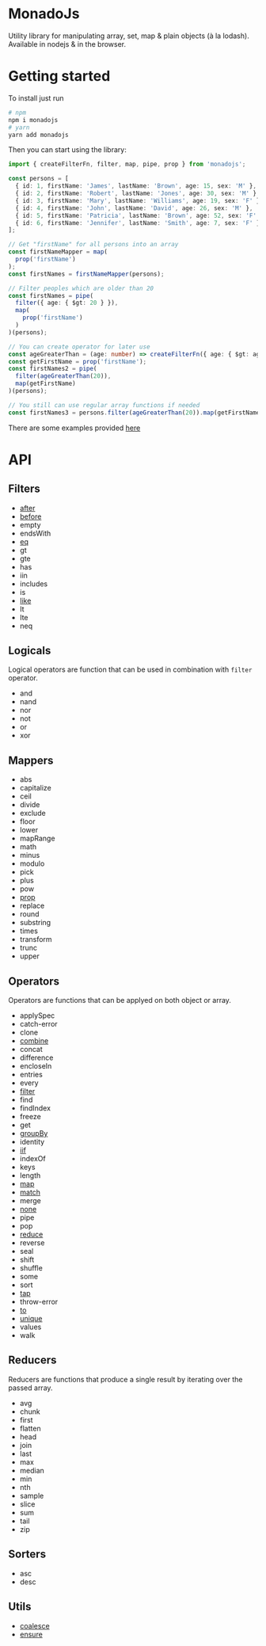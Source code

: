 # MonadoJs

Utility library for manipulating array, set, map & plain objects (à la lodash). Available in nodejs & in the browser.

# Getting started

To install just run

```bash
# npm
npm i monadojs
# yarn
yarn add monadojs
```

Then you can start using the library:

```typescript
import { createFilterFn, filter, map, pipe, prop } from 'monadojs';

const persons = [
  { id: 1, firstName: 'James', lastName: 'Brown', age: 15, sex: 'M' },
  { id: 2, firstName: 'Robert', lastName: 'Jones', age: 30, sex: 'M' },
  { id: 3, firstName: 'Mary', lastName: 'Williams', age: 19, sex: 'F' },
  { id: 4, firstName: 'John', lastName: 'David', age: 26, sex: 'M' },
  { id: 5, firstName: 'Patricia', lastName: 'Brown', age: 52, sex: 'F' },
  { id: 6, firstName: 'Jennifer', lastName: 'Smith', age: 7, sex: 'F' },
];

// Get "firstName" for all persons into an array
const firstNameMapper = map(
  prop('firstName')
);
const firstNames = firstNameMapper(persons);

// Filter peoples which are older than 20
const firstNames = pipe(
  filter({ age: { $gt: 20 } }),
  map(
    prop('firstName')
  )
)(persons);

// You can create operator for later use
const ageGreaterThan = (age: number) => createFilterFn({ age: { $gt: age } });
const getFirstName = prop('firstName');
const firstNames2 = pipe(
  filter(ageGreaterThan(20)),
  map(getFirstName)
)(persons);

// You still can use regular array functions if needed
const firstNames3 = persons.filter(ageGreaterThan(20)).map(getFirstName);
```

There are some examples provided [here](./examples/index.md)

# API

## Filters

- [after](examples/filters/after/index.md)
- [before](examples/filters/before/index.md)
- empty
- endsWith
- [eq](examples/filters/eq/index.md)
- gt
- gte
- has
- iin
- includes
- is
- [like](examples/filters/like/index.md)
- lt
- lte
- neq

## Logicals

Logical operators are function that can be used in combination with `filter` operator.

- and
- nand
- nor
- not
- or
- xor

## Mappers

- abs
- capitalize
- ceil
- divide
- exclude
- floor
- lower
- mapRange
- math
- minus
- modulo
- pick
- plus
- pow
- [prop](examples/mappers/prop/index.md)
- replace
- round
- substring
- times
- transform
- trunc
- upper

## Operators

Operators are functions that can be applyed on both object or array.

- applySpec
- catch-error
- clone
- [combine](examples/operators/combine/index.md)
- concat
- difference
- encloseIn
- entries
- every
- [filter](examples/operators/filter/index.md)
- find
- findIndex
- freeze
- get
- [groupBy](examples/operators/group-by/index.md)
- identity
- [iif](examples/operators/iif/index.md)
- indexOf
- keys
- length
- [map](examples/operators/map/index.md)
- [match](examples/operators/match/index.md)
- merge
- [none](examples/operators/none/index.md)
- pipe
- pop
- [reduce](examples/operators/reduce/index.md)
- reverse
- seal
- shift
- shuffle
- some
- sort
- [tap](examples/operators/tap/index.md)
- throw-error
- [to](examples/operators/to/index.md)
- [unique](examples/operators/unique/index.md)
- values
- walk

## Reducers

Reducers are functions that produce a single result by iterating over the passed array.

- avg
- chunk
- first
- flatten
- head
- join
- last
- max
- median
- min
- nth
- sample
- slice
- sum
- tail
- zip

## Sorters

- asc
- desc

## Utils

- [coalesce](examples/utils/coalesce/index.md)
- [ensure](examples/utils/ensure/index.md)
